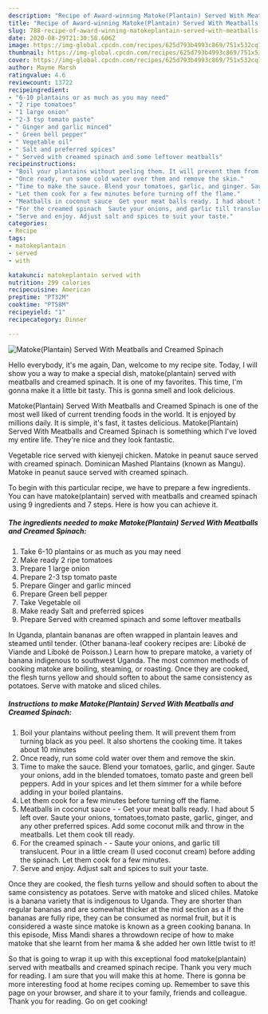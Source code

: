 ```yaml
---
description: "Recipe of Award-winning Matoke(Plantain) Served With Meatballs and Creamed Spinach"
title: "Recipe of Award-winning Matoke(Plantain) Served With Meatballs and Creamed Spinach"
slug: 788-recipe-of-award-winning-matokeplantain-served-with-meatballs-and-creamed-spinach
date: 2020-08-29T21:30:58.606Z
image: https://img-global.cpcdn.com/recipes/625d793b4993c869/751x532cq70/matokeplantain-served-with-meatballs-and-creamed-spinach-recipe-main-photo.jpg
thumbnail: https://img-global.cpcdn.com/recipes/625d793b4993c869/751x532cq70/matokeplantain-served-with-meatballs-and-creamed-spinach-recipe-main-photo.jpg
cover: https://img-global.cpcdn.com/recipes/625d793b4993c869/751x532cq70/matokeplantain-served-with-meatballs-and-creamed-spinach-recipe-main-photo.jpg
author: Mayme Marsh
ratingvalue: 4.6
reviewcount: 13722
recipeingredient:
- "6-10 plantains or as much as you may need"
- "2 ripe tomatoes"
- "1 large onion"
- "2-3 tsp tomato paste"
- " Ginger and garlic minced"
- " Green bell pepper"
- " Vegetable oil"
- " Salt and preferred spices"
- " Served with creamed spinach and some leftover meatballs"
recipeinstructions:
- "Boil your plantains without peeling them. It will prevent them from turning black as you peel. It also shortens the cooking time. It takes about 10 minutes"
- "Once ready, run some cold water over them and remove the skin."
- "Time to make the sauce. Blend your tomatoes, garlic, and ginger. Saute your onions, add in the blended tomatoes, tomato paste and green bell peppers. Add in your spices and let them simmer for a while before adding in your boiled plantains."
- "Let them cook for a few minutes before turning off the flame."
- "Meatballs in coconut sauce  Get your meat balls ready. I had about 5 left over. Saute your onions, tomatoes,tomato paste, garlic, ginger, and any other preferred spices. Add some coconut milk and throw in the meatballs. Let them cook till ready."
- "For the creamed spinach  Saute your onions, and garlic till translucent. Pour in a little cream (I used coconut cream) before adding the spinach. Let them cook for a few minutes."
- "Serve and enjoy. Adjust salt and spices to suit your taste."
categories:
- Recipe
tags:
- matokeplantain
- served
- with

katakunci: matokeplantain served with 
nutrition: 299 calories
recipecuisine: American
preptime: "PT32M"
cooktime: "PT58M"
recipeyield: "1"
recipecategory: Dinner

---
```



![Matoke(Plantain) Served With Meatballs and Creamed Spinach](https://img-global.cpcdn.com/recipes/625d793b4993c869/751x532cq70/matokeplantain-served-with-meatballs-and-creamed-spinach-recipe-main-photo.jpg)

Hello everybody, it's me again, Dan, welcome to my recipe site. Today, I will show you a way to make a special dish, matoke(plantain) served with meatballs and creamed spinach. It is one of my favorites. This time, I'm gonna make it a little bit tasty. This is gonna smell and look delicious.

Matoke(Plantain) Served With Meatballs and Creamed Spinach is one of the most well liked of current trending foods in the world. It is enjoyed by millions daily. It is simple, it's fast, it tastes delicious. Matoke(Plantain) Served With Meatballs and Creamed Spinach is something which I've loved my entire life. They're nice and they look fantastic.

Vegetable rice served with kienyeji chicken. Matoke in peanut sauce served with creamed spinach. Dominican Mashed Plantains (known as Mangu). Matoke in peanut sauce served with creamed spinach.


To begin with this particular recipe, we have to prepare a few ingredients. You can have matoke(plantain) served with meatballs and creamed spinach using 9 ingredients and 7 steps. Here is how you can achieve it.

<!--inarticleads1-->

##### The ingredients needed to make Matoke(Plantain) Served With Meatballs and Creamed Spinach:

1. Take 6-10 plantains or as much as you may need
1. Make ready 2 ripe tomatoes
1. Prepare 1 large onion
1. Prepare 2-3 tsp tomato paste
1. Prepare  Ginger and garlic minced
1. Prepare  Green bell pepper
1. Take  Vegetable oil
1. Make ready  Salt and preferred spices
1. Prepare  Served with creamed spinach and some leftover meatballs


In Uganda, plantain bananas are often wrapped in plantain leaves and steamed until tender. (Other banana-leaf cookery recipes are: Liboké de Viande and Liboké de Poisson.) Learn how to prepare matoke, a variety of banana indigenous to southwest Uganda. The most common methods of cooking matoke are boiling, steaming, or roasting. Once they are cooked, the flesh turns yellow and should soften to about the same consistency as potatoes. Serve with matoke and sliced chiles. 

<!--inarticleads2-->

##### Instructions to make Matoke(Plantain) Served With Meatballs and Creamed Spinach:

1. Boil your plantains without peeling them. It will prevent them from turning black as you peel. It also shortens the cooking time. It takes about 10 minutes
1. Once ready, run some cold water over them and remove the skin.
1. Time to make the sauce. Blend your tomatoes, garlic, and ginger. Saute your onions, add in the blended tomatoes, tomato paste and green bell peppers. Add in your spices and let them simmer for a while before adding in your boiled plantains.
1. Let them cook for a few minutes before turning off the flame.
1. Meatballs in coconut sauce -  - Get your meat balls ready. I had about 5 left over. Saute your onions, tomatoes,tomato paste, garlic, ginger, and any other preferred spices. Add some coconut milk and throw in the meatballs. Let them cook till ready.
1. For the creamed spinach -  - Saute your onions, and garlic till translucent. Pour in a little cream (I used coconut cream) before adding the spinach. Let them cook for a few minutes.
1. Serve and enjoy. Adjust salt and spices to suit your taste.


Once they are cooked, the flesh turns yellow and should soften to about the same consistency as potatoes. Serve with matoke and sliced chiles. Matoke is a banana variety that is indigenous to Uganda. They are shorter than regular bananas and are somewhat thicker at the mid section as a If the bananas are fully ripe, they can be consumed as normal fruit, but it is considered a waste since matoke is known as a green cooking banana. In this episode, Miss Mandi shares a throwdown recipe of how to make matoke that she learnt from her mama &amp; she added her own little twist to it! 

So that is going to wrap it up with this exceptional food matoke(plantain) served with meatballs and creamed spinach recipe. Thank you very much for reading. I am sure that you will make this at home. There is gonna be more interesting food at home recipes coming up. Remember to save this page on your browser, and share it to your family, friends and colleague. Thank you for reading. Go on get cooking!
